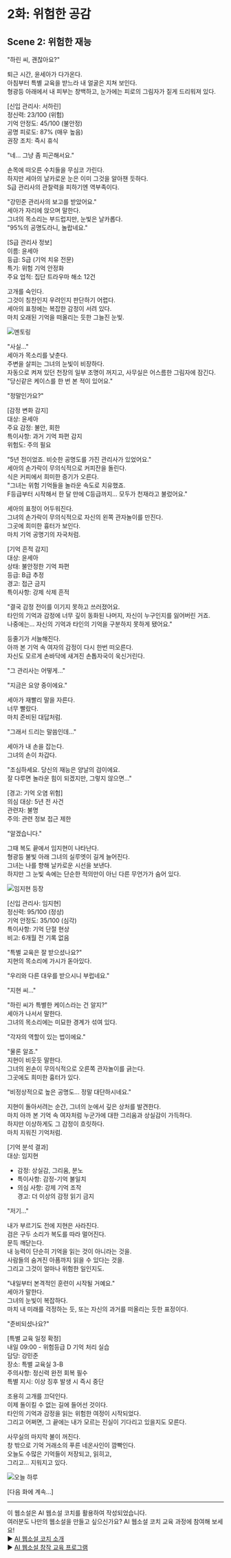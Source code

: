 # 2화: 위험한 공감

## Scene 2: 위험한 재능

"하린 씨, 괜찮아요?"

퇴근 시간, 윤세아가 다가온다.  
아침부터 특별 교육을 받느라 내 얼굴은 지쳐 보인다.  
형광등 아래에서 내 피부는 창백하고, 눈가에는 피로의 그림자가 짙게 드리워져 있다.

[신입 관리사: 서하린]  
정신력: 23/100 (위험)  
기억 안정도: 45/100 (불안정)  
공명 피로도: 87% (매우 높음)  
권장 조치: 즉시 휴식

"네... 그냥 좀 피곤해서요."

손목에 떠오른 수치들을 무심코 가린다.  
하지만 세아의 날카로운 눈은 이미 그것을 알아챈 듯하다.  
S급 관리사의 관찰력을 피하기엔 역부족이다.

"강민준 관리사의 보고를 받았어요."  
세아가 자리에 앉으며 말한다.  
그녀의 목소리는 부드럽지만, 눈빛은 날카롭다.  
"95%의 공명도라니, 놀랍네요."

[S급 관리사 정보]  
이름: 윤세아  
등급: S급 (기억 치유 전문)  
특기: 위험 기억 안정화  
주요 업적: 집단 트라우마 해소 12건

고개를 숙인다.  
그것이 칭찬인지 우려인지 판단하기 어렵다.  
세아의 표정에는 복잡한 감정이 서려 있다.  
마치 오래된 기억을 떠올리는 듯한 그늘진 눈빛.

![멘토링](../../images/02-4.png)

"사실..."  
세아가 목소리를 낮춘다.  
주변을 살피는 그녀의 눈빛이 비장하다.  
자동으로 켜져 있던 천장의 일부 조명이 꺼지고, 사무실은 어스름한 그림자에 잠긴다.  
"당신같은 케이스를 한 번 본 적이 있어요."

"정말인가요?"

[감정 변화 감지]  
대상: 윤세아  
주요 감정: 불안, 회한  
특이사항: 과거 기억 파편 감지  
위험도: 주의 필요

"5년 전이었죠. 비슷한 공명도를 가진 관리사가 있었어요."  
세아의 손가락이 무의식적으로 커피잔을 돌린다.  
식은 커피에서 희미한 증기가 오른다.  
"그녀는 위험 기억들을 놀라운 속도로 치유했죠.  
F등급부터 시작해서 한 달 만에 C등급까지... 모두가 천재라고 불렀어요."

세아의 표정이 어두워진다.  
그녀의 손가락이 무의식적으로 자신의 왼쪽 관자놀이를 만진다.  
그곳에 희미한 흉터가 보인다.  
마치 기억 공명기의 자국처럼.

[기억 흔적 감지]  
대상: 윤세아  
상태: 불안정한 기억 파편  
등급: B급 추정  
경고: 접근 금지  
특이사항: 강제 삭제 흔적

"결국 감정 전이를 이기지 못하고 쓰러졌어요.  
타인의 기억과 감정에 너무 깊이 동화된 나머지, 자신이 누구인지를 잃어버린 거죠.  
나중에는... 자신의 기억과 타인의 기억을 구분하지 못하게 됐어요."

등줄기가 서늘해진다.  
아까 본 기억 속 여자의 감정이 다시 한번 떠오른다.  
자신도 모르게 손바닥에 새겨진 손톱자국이 욱신거린다.

"그 관리사는 어떻게..."

"지금은 요양 중이에요."  

세아가 재빨리 말을 자른다.  
너무 빨랐다.  
마치 준비된 대답처럼.  

"그래서 드리는 말씀인데..."  

세아가 내 손을 잡는다.  
그녀의 손이 차갑다. 

"조심하세요. 당신의 재능은 양날의 검이에요.  
잘 다루면 놀라운 힘이 되겠지만, 그렇지 않으면..."

[경고: 기억 오염 위험]  
의심 대상: 5년 전 사건  
관련자: 불명  
주의: 관련 정보 접근 제한

"알겠습니다."

그때 복도 끝에서 임지현이 나타난다.  
형광등 불빛 아래 그녀의 실루엣이 길게 늘어진다.  
그녀는 나를 향해 날카로운 시선을 보낸다.  
하지만 그 눈빛 속에는 단순한 적의만이 아닌 다른 무언가가 숨어 있다.

![임지현 등장](../../images/02-5.png)

[신입 관리사: 임지현]  
정신력: 95/100 (정상)  
기억 안정도: 35/100 (심각)  
특이사항: 기억 단절 현상  
비고: 6개월 전 기록 없음

"특별 교육은 잘 받으셨나요?"  
지현의 목소리에 가시가 돋아있다.  

"우리와 다른 대우를 받으시니 부럽네요."

"지현 씨..."

"하린 씨가 특별한 케이스라는 건 알지?"  
세아가 나서서 말한다.  
그녀의 목소리에는 미묘한 경계가 섞여 있다.  

"각자의 역할이 있는 법이에요."

"물론 알죠."  
지현이 비웃듯 말한다.  
그녀의 왼손이 무의식적으로 오른쪽 관자놀이를 긁는다.  
그곳에도 희미한 흉터가 있다. 

"비정상적으로 높은 공명도... 정말 대단하시네요."

지현이 돌아서려는 순간, 그녀의 눈에서 깊은 상처를 발견한다.  
마치 아까 본 기억 속 여자처럼 누군가에 대한 그리움과 상실감이 가득하다.  
하지만 이상하게도 그 감정이 흐릿하다.  
마치 지워진 기억처럼.

[기억 분석 결과]  
대상: 임지현  
- 감정: 상실감, 그리움, 분노  
- 특이사항: 감정-기억 불일치  
- 의심 사항: 강제 기억 조작  
경고: 더 이상의 감정 읽기 금지

"저기..."

내가 부르기도 전에 지현은 사라진다.  
검은 구두 소리가 복도를 따라 멀어진다.  
문득 깨닫는다.  
내 능력이 단순히 기억을 읽는 것이 아니라는 것을.  
사람들의 숨겨진 아픔까지 읽을 수 있다는 것을.  
그리고 그것이 얼마나 위험한 일인지도.

"내일부터 본격적인 훈련이 시작될 거예요."  
세아가 말한다.  
그녀의 눈빛이 복잡하다.  
마치 내 미래를 걱정하는 듯, 또는 자신의 과거를 떠올리는 듯한 표정이다. 

"준비되셨나요?"

[특별 교육 일정 확정]  
내일 09:00 - 위험등급 D 기억 처리 실습  
담당: 강민준  
장소: 특별 교육실 3-B  
주의사항: 정신력 완전 회복 필수  
특별 지시: 이상 징후 발생 시 즉시 중단

조용히 고개를 끄덕인다.  
이제 돌이킬 수 없는 길에 들어선 것이다.  
타인의 기억과 감정을 읽는 위험한 여정이 시작되었다.  
그리고 어쩌면, 그 끝에는 내가 모르는 진실이 기다리고 있을지도 모른다.

사무실의 마지막 불이 꺼진다.  
창 밖으로 기억 거래소의 푸른 네온사인이 깜빡인다.  
오늘도 수많은 기억들이 저장되고, 읽히고,  
그리고... 지워지고 있다.

![오늘 하루](../../images/02-6.png)

[다음 화에 계속...]

---

이 웹소설은 AI 웹소설 코치를 활용하여 작성되었습니다.  
여러분도 나만의 웹소설을 만들고 싶으신가요? AI 웹소설 코치 교육 과정에 참여해 보세요!  
► [AI 웹소설 코치 소개](https://getso.link/aiwc)  
► [AI 웹소설 창작 교육 프로그램](https://getso.link/aiw-edu)